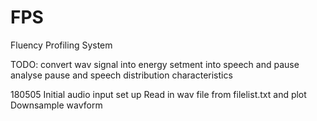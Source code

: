 # FPS
Fluency Profiling System

TODO: convert wav signal into energy
      setment into speech and pause
      analyse pause and speech distribution characteristics

180505 Initial audio input set up
       Read in wav file from filelist.txt and plot
       Downsample wavform
